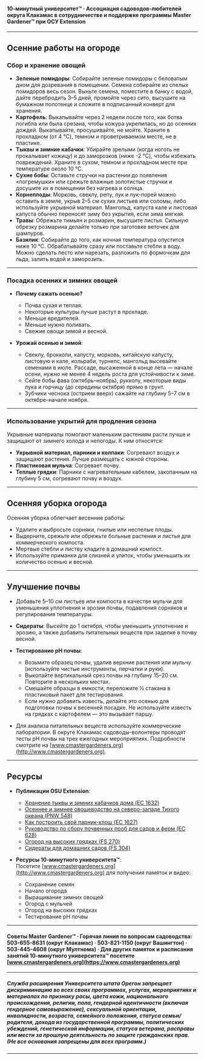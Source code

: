 #### 10-минутный университет™ · Ассоциация садоводов-любителей округа Клакамас в сотрудничестве и поддержке программы Master Gardener™ при ОСУ Extension

---

## Осенние работы на огороде

### Сбор и хранение овощей

- **Зеленые помидоры**: Собирайте зеленые помидоры с беловатым дном для дозревания в помещении. Семена собирайте из спелых помидоров весь сезон. Выньте семена, поместите в банку с водой, дайте перебродить 3–5 дней, промойте через сито, высушите на бумажном полотенце и сложите в подписанный конверт для хранения.
- **Картофель**: Выкапывайте через 2 недели после того, как ботва погибла или была срезана, чтобы кожура укрепилась, но до осенних дождей. Выкапывайте, просушивайте, не мойте. Храните в прохладном (от 4 °C), темном и проветриваемом месте, не в пластике.
- **Тыквы и зимние кабачки**: Убирайте зрелыми (когда ноготь не прокалывает кожицу) и до заморозков (ниже -2 °C), чтобы избежать повреждений. Храните в сухом, темном и прохладном месте при температуре около 10 °C.
- **Сухие бобы**: Оставьте стручки на растении до появления «погремушки» или срежьте влажные золотистые стручки и досушите их в помещении без нагрева и солнца.
- **Корнеплоды**: Морковь, свеклу, репу, лук и лук-порей можно оставить в земле, укрыв 2–5 см сухих листьев или соломы, либо используйте укрывной материал. Мангольд, капуста кале и листовая капуста обычно переносят зиму без укрытия, если зима мягкая.
- **Травы**: Обрежьте тимьян и розмарин, высушите листья. Сильную обрезку розмарина делайте только при заготовке веточек для шампуров.
- **Базилик**: Собирайте до того, как ночная температура опустится ниже 10 °C. Обрабатывайте сразу или поставьте стебли в воду. Можно сделать песто или нарезать, разложить по формочкам для льда, залить водой и заморозить.

---

### Посадка осенних и зимних овощей

- **Почему сажать осенью?**
  - Почва сухая и теплая.
  - Некоторые культуры лучше растут в прохладе.
  - Меньше вредителей.
  - Меньше нужно поливать.
  - Свежие овощи зимой и весной.

- **Урожай осенью и зимой**:
  - Свеклу, брокколи, капусту, морковь, китайскую капусту, листовую и кале, кольраби, турнепс, мангольд высевайте семенами в июле. Рассаде, высаженной в конце лета — начале осени, нужно не менее 4 недель роста для устойчивости к зиме.
  - Сейте бобы фава (октябрь–ноябрь), рукколу, некоторые виды лука и горчицу (до середины октября) прямо в грунт.
  - Зубчики чеснока (острием вверх) сажайте на глубину 5–7 см в октябре–начале ноября.

---

### Использование укрытий для продления сезона

Укрывные материалы помогают маленьким растениям расти лучше и защищают от зимнего холода и непогоды. К ним относятся:

- **Укрывной материал, парники и колпаки**: Согревают воздух и защищают растения. Лучше размещать с южной стороны.
- **Пластиковая мульча**: Согревает почву.
- **Теплые грядки**: Парники с нагревательным кабелем, закопанным на глубину 5 см, согревают почву и воздух.

---

## Осенняя уборка огорода

Осенняя уборка облегчает весенние работы:

- Удалите и выбросьте сорняки, гнилые или неспелые плоды.
- Выдерните, срежьте или обрежьте больные растения и листья для коммерческого компоста.
- Мертвые стебли и листву кладите в домашний компост.
- Используйте приманки для слизней и улиток, чтобы уменьшить их количество осенью и весной.

---

## Улучшение почвы

- Добавьте 5–10 см листьев или компоста в качестве мульчи для уменьшения уплотнения и эрозии почвы, подавления сорняков и регулирования температуры.
- **Сидераты**: Высейте до 1 октября, чтобы уменьшить уплотнение и эрозию, а также добавить питательных веществ при заделке в почву весной.
- **Тестирование pH почвы**:
  - Возьмите образец почвы, удалив верхние растения или мульчу (используйте чистые инструменты, перчатки и руки).
  - Выкопайте вертикальный срез почвы на глубину 15–20 см. Повторите в нескольких местах.
  - Смешайте образцы в емкости, переложите ½ стакана в пластиковый пакет для тестирования.
  - Если нужно добавить известь, делайте это осенью для подготовки почвы к весенней посадке. Не используйте известь на грядках с картофелем — это вызывает паршу.

- Для анализа питательных веществ используйте коммерческие лаборатории. В округе Клакамас садоводы-волонтеры проводят тесты pH почвы на трех ежегодных мероприятиях. Подробности смотрите на [www.cmastergardeners.org](http://www.cmastergardeners.org).

---

## Ресурсы

- **Публикации OSU Extension**:
  - [Хранение тыквы и зимних кабачков дома (EC 1632)](https://catalog.extension.oregonstate.edu/ec1632)
  - [Осеннее и зимнее овощеводство на северо-западе Тихого океана (PNW 548)](https://catalog.extension.oregonstate.edu/pnw548)
  - [Как построить свой парник-клош (EC 1627)](https://catalog.extension.oregonstate.edu/ec1627)
  - [Руководство по сбору почвенных проб для садов и ферм (EC 628)](https://catalog.extension.oregonstate.edu/ec628)
  - [Огород на высоких грядках (FS 270)](https://catalog.extension.oregonstate.edu/fs270)
  - [Сидераты для домашних садов (FS 304)](https://catalog.extension.oregonstate.edu/fs304)

- **Ресурсы 10-минутного университета™**:  
  Посетите [www.cmastergardeners.org](http://www.cmastergardeners.org) для получения памяток и видео:
  - Сохранение семян
  - Начало огорода
  - Выращивание зимних овощей
  - Огород с мульчей
  - Огород на высоких грядках
  - Тестирование pH почвы

---

#### Советы Master Gardener™ · Горячая линия по вопросам садоводства: 503-655-8631 (округ Клакамас) · 503-821-1150 (округ Вашингтон) · 503-445-4608 (округ Мултнома) · Для других памяток и расписания занятий 10-минутного университета™ посетите [www.cmastergardeners.org](https://www.cmastergardeners.org)

---

##### Служба расширения Университета штата Орегон запрещает дискриминацию во всех своих программах, услугах, мероприятиях и материалах по признаку расы, цвета кожи, национального происхождения, религии, пола, гендерной идентичности (включая гендерное самовыражение), сексуальной ориентации, инвалидности, возраста, семейного положения, статуса семьи/родителя, дохода из государственной программы, политических убеждений, генетической информации, статуса ветерана, расправы или мести за прошлую деятельность по защите гражданских прав. (Не все основания запрещены для всех программ.)
---
